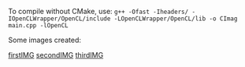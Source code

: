 To compile without CMake, use:
`g++ -Ofast -Iheaders/ -IOpenCLWrapper/OpenCL/include -LOpenCLWrapper/OpenCL/lib -o CImag main.cpp -lOpenCL`

Some images created:

[firstIMG](imgs/first.png)
[secondIMG](imgs/second.png)
[thirdIMG](imgs/third.png)